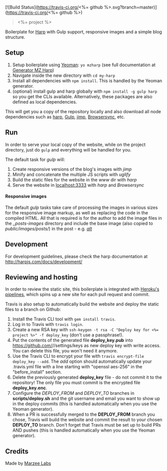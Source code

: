 [![Build Status](https://travis-ci.org/<%= github %>.svg?branch=master)](https://travis-ci.org/<%= github %>)

> <%= project %>

Boilerplate for [Harp](http://harpjs.com) with Gulp support, responsive images and a simple blog structure.

## Setup

1. Setup boilerplate using [Yeoman](http://yeoman.io): `yo mzharp` (see full documentation at [Generator MZ Harp](https://github.com/marzeelabs/generator-mzharp))
2. Navigate inside the new directory with `cd my-harp`
3. Install all dependencies with `npm install`. This is handled by the Yeoman generator.
4. (optional) install gulp and harp globally with `npm install -g gulp harp` so you get the CLIs available. Alternatively, these packages are also defined as local dependencies.

This will get you a copy of the repository locally and also download all node dependencies such as [harp](http://harpjs.com/), [Gulp](http://gulpjs.com/), [jimp](https://github.com/oliver-moran/jimp), [Browsersync](https://www.browsersync.io/), etc.

## Run

In order to serve your local copy of the website, while on the project directory, just do `gulp` and everything will be handled for you.

The default task for *gulp* will:

1. Create responsive versions of the blog's images with *jimp*
2. Minify and concatenate the multiple JS scripts with *uglify*
3. Build the static files for the website in the *www* dir with *harp*
4. Serve the website in [localhost:3333](http://localhost:3333) with *harp* and *Browsersync*

#### Responsive images

The default *gulp* tasks take care of processing the images in various sizes for the responsive image markup, as well as replacing the code in the compiled HTML. All that is required is for the author to add the image files in the *_posts-images* directory and include the base image (also copied to *public/images/posts/*) in the post - e.g. *[alt](/images/posts/file.extension)*

## Development

For development guidelines, please check the harp documentation at http://harpjs.com/docs/development/

## Reviewing and hosting

In order to review the static site, this boilerplate is integrated with [Heroku's pipelines](https://devcenter.heroku.com/articles/pipelines), which spins up a new site for each pull request and commit.

Travis is also setup to automatically build the website and deploy the static files to a branch on Github:

1. Install the Travis CLI tool with `gem install travis`.
2. Log in to Travis with `travis login`.
3. Create a new RSA key with `ssh-keygen -t rsa -C "Deploy key for <%= project %>" -f deploy_key` (don't use a passphrase!).
4. Put the contents of the generated file **deploy_key.pub** into https://github.com/<username>/<repository>/settings/keys as new deploy key with write access. You can delete this file, you won't need it anymore.
5. Use the Travis CLI to encrypt your file with `travis encrypt-file deploy_key --add`. The *add* option should automatically update your .travis.yml file with a line starting with "openssl aes-256" in the "before_install" section.
6. Delete the previously generated **deploy_key** file - do not commit it to the repository! The only file you must commit is the encrypted file **deploy_key.enc**.
7. Configure the *DEPLOY_FROM* and *DEPLOY_TO* branches in **scripts/deploy.sh** and the git username and email you want to show up in the deploy commits (this is handled automatically when you use the Yeoman generator).
8. When a PR is successfully merged to the **DEPLOY_FROM** branch you chose, Travis will build the website and commit the result to your chosen **DEPLOY_TO** branch. Don't forget that Travis must be set up to build PRs AND pushes (this is handled automatically when you use the Yeoman generator).

## Credits

Made by [Marzee Labs](http://marzeelabs.org)
